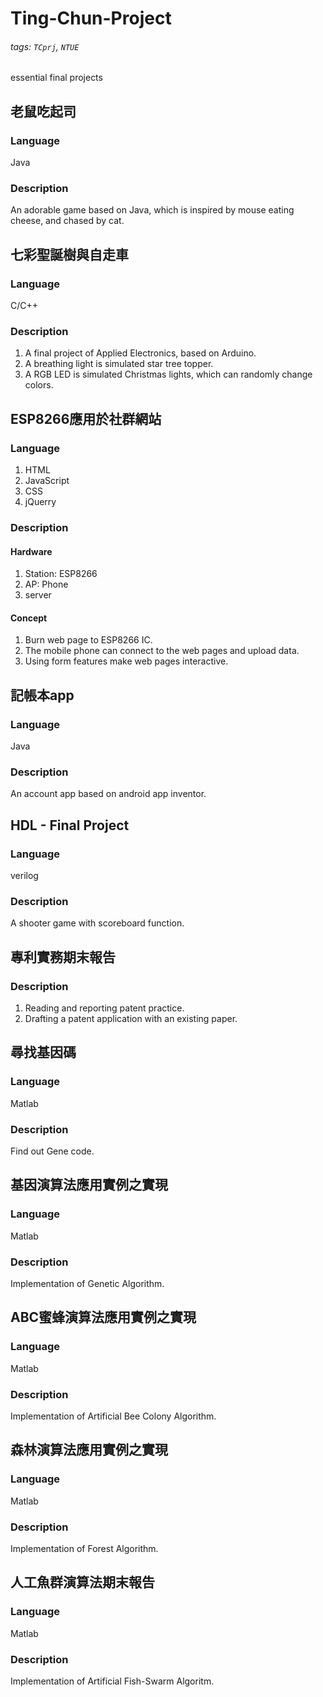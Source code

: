 # Ting-Chun-Project
###### tags: `TCprj`, `NTUE`
essential final projects

## 老鼠吃起司
### Language
Java
### Description
An adorable game based on Java, which is inspired by mouse eating cheese, and chased by cat.

## 七彩聖誕樹與自走車
### Language
C/C++
### Description
1. A final project of Applied Electronics, based on Arduino.
2. A breathing light is simulated star tree topper.
3. A RGB LED is simulated Christmas lights, which can randomly change colors.

## ESP8266應用於社群網站
### Language
1. HTML
2. JavaScript
3. CSS
4. jQuerry
### Description
#### Hardware
1. Station: ESP8266
2. AP: Phone
3. server
#### Concept
1. Burn web page to ESP8266 IC.
2. The mobile phone can connect to the web pages and upload data.
3. Using form features make web pages interactive.
 
## 記帳本app
### Language
 Java
### Description
An account app based on android app inventor.

## HDL - Final Project
### Language
verilog
### Description
A shooter game with scoreboard function.

## 專利實務期末報告
### Description
1. Reading and reporting patent practice.
2. Drafting a patent application with an existing paper.

## 尋找基因碼
### Language
Matlab
### Description
Find out Gene code.

## 基因演算法應用實例之實現
### Language
Matlab
### Description
Implementation of Genetic Algorithm.

## ABC蜜蜂演算法應用實例之實現
### Language
Matlab
### Description
Implementation of Artificial Bee Colony Algorithm.

## 森林演算法應用實例之實現
### Language
Matlab
### Description
Implementation of Forest Algorithm.

## 人工魚群演算法期末報告
### Language
Matlab
### Description
Implementation of Artificial Fish-Swarm Algoritm.


